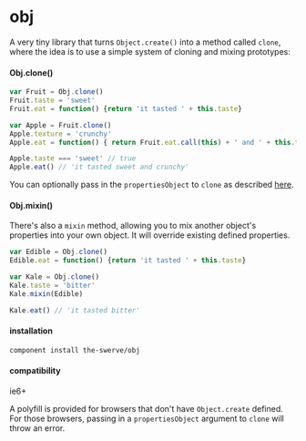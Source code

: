 # obj

A very tiny library that turns `Object.create()` into a method called `clone`,
where the idea is to use a simple system of cloning and mixing prototypes:

#### Obj.clone()

```js
var Fruit = Obj.clone()
Fruit.taste = 'sweet'
Fruit.eat = function() {return 'it tasted ' + this.taste}

var Apple = Fruit.clone()
Apple.texture = 'crunchy'
Apple.eat = function() { return Fruit.eat.call(this) + ' and ' + this.texture }

Apple.taste === 'sweet' // true
Apple.eat() // 'it tasted sweet and crunchy'
```

You can optionally pass in the `propertiesObject` to `clone` as described [here](https://developer.mozilla.org/en-US/docs/Web/JavaScript/Reference/Global_Objects/Object/create).

#### Obj.mixin()
There's also a `mixin` method, allowing you to mix another object's properties
into your own object. It will override existing
defined properties.

```js
var Edible = Obj.clone()
Edible.eat = function() {return 'it tasted ' + this.taste}

var Kale = Obj.clone()
Kale.taste = 'bitter'
Kale.mixin(Edible)

Kale.eat() // 'it tasted bitter'
```

#### installation

```sh
component install the-swerve/obj
```

#### compatibility

ie6+

A polyfill is provided for browsers that don't have `Object.create` defined.
For those browsers, passing in a `propertiesObject` argument to `clone` will
throw an error.
